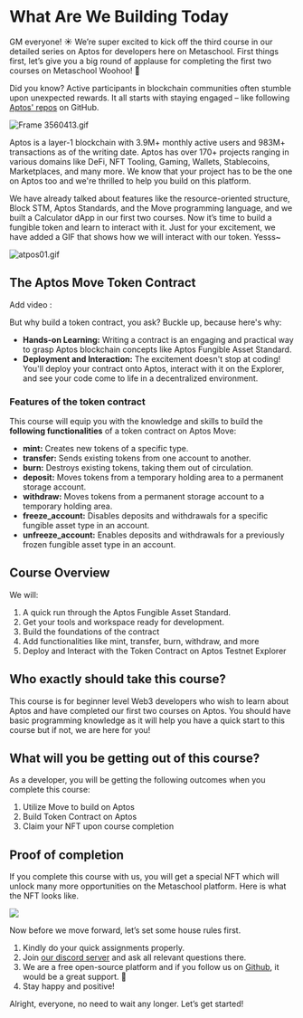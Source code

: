 # What Are We Building Today

GM everyone! ☀️ We’re super excited to kick off the third course in our detailed series on Aptos for developers here on Metaschool. First things first, let’s give you a big round of applause for completing the first two courses on Metaschool Woohoo! 🎉

Did you know? Active participants in blockchain communities often stumble upon unexpected rewards. It all starts with staying engaged – like following [Aptos' repos](https://github.com/aptos-labs) on GitHub.

![Frame 3560413.gif](https://github.com/0xmetaschool/Learning-Projects/blob/main/assests_for_all/assets-for-aptos-c3/Section%201%20Getting%20Started/Lesson%201%20What%20Are%20We%20Building%20Today/Frame_3560413.gif?raw=true)

Aptos is a layer-1 blockchain with 3.9M+ monthly active users and 983M+ transactions as of the writing date. Aptos has over 170+ projects ranging in various domains like DeFi, NFT Tooling, Gaming, Wallets, Stablecoins, Marketplaces, and many more. We know that your project has to be the one on Aptos too and we're thrilled to help you build on this platform. 

We have already talked about features like the resource-oriented structure, Block STM, Aptos Standards, and the Move programming language, and we built a Calculator dApp in our first two courses. Now it’s time to build a fungible token and learn to interact with it. Just for your excitement, we have added a GIF that shows how we will interact with our token. Yesss~

![atpos01.gif](https://github.com/0xmetaschool/Learning-Projects/blob/main/assests_for_all/assets-for-aptos-c3/Section%201%20Getting%20Started/Lesson%201%20What%20Are%20We%20Building%20Today/atpos01.gif?raw=true)

## The Aptos Move Token Contract

Add video : 

But why build a token contract, you ask? Buckle up, because here's why:

- **Hands-on Learning:** Writing a contract is an engaging and practical way to grasp Aptos blockchain concepts like Aptos Fungible Asset Standard.
- **Deployment and Interaction:** The excitement doesn't stop at coding! You'll deploy your contract onto Aptos, interact with it on the Explorer, and see your code come to life in a decentralized environment.

### Features of the token contract

This course will equip you with the knowledge and skills to build the **following functionalities** of a token contract on Aptos Move:

- **mint:** Creates new tokens of a specific type.
- **transfer:** Sends existing tokens from one account to another.
- **burn:** Destroys existing tokens, taking them out of circulation.
- **deposit:** Moves tokens from a temporary holding area to a permanent storage account.
- **withdraw:** Moves tokens from a permanent storage account to a temporary holding area.
- **freeze_account:** Disables deposits and withdrawals for a specific fungible asset type in an account.
- **unfreeze_account:** Enables deposits and withdrawals for a previously frozen fungible asset type in an account.

## Course Overview

We will:

1. A quick run through the Aptos Fungible Asset Standard.
2. Get your tools and workspace ready for development.
3. Build the foundations of the contract
4. Add functionalities like mint, transfer, burn, withdraw, and more
5. Deploy and Interact with the Token Contract on Aptos Testnet Explorer

## Who exactly should take this course?

This course is for beginner level Web3 developers who wish to learn about Aptos and have completed our first two courses on Aptos. You should have basic programming knowledge as it will help you have a quick start to this course but if not, we are here for you!

## What will you be getting out of this course?

As a developer, you will be getting the following outcomes when you complete this course:

1. Utilize Move to build on Aptos
2. Build Token Contract on Aptos
3. Claim your NFT upon course completion

## Proof of completion

If you complete this course with us, you will get a special NFT which will unlock many more opportunities on the Metaschool platform. Here is what the NFT looks like.

![](https://github.com/0xmetaschool/Learning-Projects/blob/main/assests_for_all/assets-for-aptos-c3/Section%201%20Getting%20Started/Lesson%201%20What%20Are%20We%20Building%20Today/Frame_3560411.gif?raw=true)

Now before we move forward, let’s set some house rules first.

1. Kindly do your quick assignments properly.
2. Join [our discord server](https://discord.gg/vbVMUwXWgc) and ask all relevant questions there.
3. We are a free open-source platform and if you follow us on [Github](https://github.com/0xmetaschool/), it would be a great support. 🫣
4. Stay happy and positive!

Alright, everyone, no need to wait any longer. Let’s get started!
